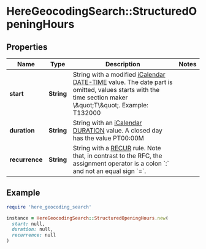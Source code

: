 # HereGeocodingSearch::StructuredOpeningHours

## Properties

| Name | Type | Description | Notes |
| ---- | ---- | ----------- | ----- |
| **start** | **String** | String with a modified [iCalendar DATE-TIME](https://datatracker.ietf.org/doc/html/rfc5545#section-3.3.5) value. The date part is omitted, values starts with the time section maker \\\&quot;T\\\&quot;. Example: T132000 |  |
| **duration** | **String** | String with an [iCalendar DURATION](https://datatracker.ietf.org/doc/html/rfc5545#section-3.3.6) value. A closed day has the value PT00:00M |  |
| **recurrence** | **String** | String with a [RECUR](https://datatracker.ietf.org/doc/html/rfc5545#section-3.3.10) rule. Note that, in contrast to the RFC, the assignment operator is a colon &#x60;:&#x60; and not an equal sign &#x60;&#x3D;&#x60;. |  |

## Example

```ruby
require 'here_geocoding_search'

instance = HereGeocodingSearch::StructuredOpeningHours.new(
  start: null,
  duration: null,
  recurrence: null
)
```

